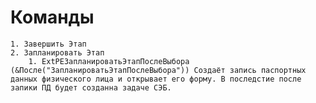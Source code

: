 # Команды

	1. Завершить Этап
	2. Запланировать Этап
		1. ExtPEЗапланироватьЭтапПослеВыбора (&После("ЗапланироватьЭтапПослеВыбора")) Создаёт запись паспортных данных физического лица и открывает его форму. В последстие после запики ПД будет созданна задаче СЭБ.